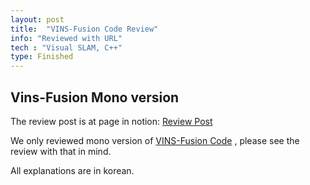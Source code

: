 ```yaml
---
layout: post
title:  "VINS-Fusion Code Review"
info: "Reviewed with URL"
tech : "Visual SLAM, C++"
type: Finished
---
```


## Vins-Fusion Mono version
The review post is at page in notion: [Review Post](https://furtive-sole-b16.notion.site/VINS-Fusion-Code-Review-64c2a2c5a1ab4732a35119b3ee64d35b)

We only reviewed mono version of [VINS-Fusion Code](https://github.com/HKUST-Aerial-Robotics/VINS-Fusion) , please see the review with that in mind.

All explanations are in korean.
